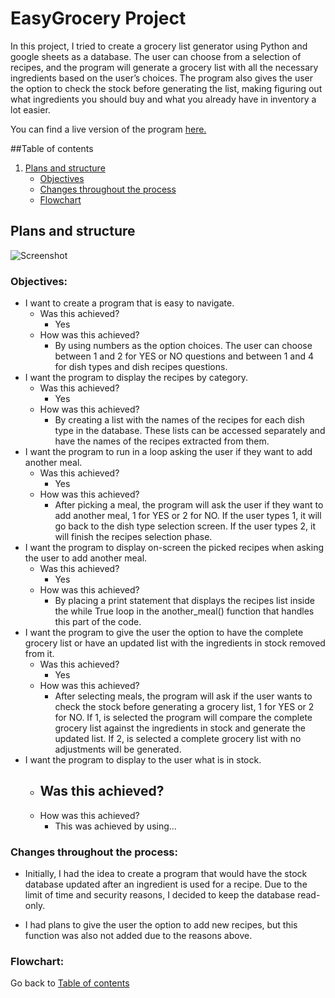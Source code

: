 # EasyGrocery Project

In this project, I tried to create a grocery list generator using Python and google sheets as a database. The user can choose from a selection of recipes, and the program will generate a grocery list with all the necessary ingredients based on the user’s choices. The program also gives the user the option to check the stock before generating the list, making figuring out what ingredients you should buy and what you already have in inventory a lot easier.

You can find a live version of the program [here.](https://easy-grocery-marcellomuy.herokuapp.com/)

##Table of contents
1. [Plans and structure](#plans-and-structure)
    - [Objectives](#objectives)
	- [Changes throughout the process](#changes-throughout-the-process)
    - [Flowchart](#flowchart)

## Plans and structure 

<img src="images/" alt="Screenshot">  

### Objectives:

- I want to create a program that is easy to navigate.
    - Was this achieved?
        - Yes
    - How was this achieved?
        - By using numbers as the option choices. The user can choose between 1 and 2 for YES or NO questions and between 1 and 4 for dish types and dish recipes questions.
- I want the program to display the recipes by category.
    - Was this achieved?
        - Yes
    - How was this achieved?
        - By creating a list with the names of the recipes for each dish type in the database. These lists can be accessed separately and have the names of the recipes extracted from them.
- I want the program to run in a loop asking the user if they want to add another meal.
    - Was this achieved?
        - Yes
    - How was this achieved?
        - After picking a meal, the program will ask the user if they want to add another meal, 1 for YES or 2 for NO. If the user types 1, it will go back to the dish type selection screen. If the user types 2, it will finish the recipes selection phase.
- I want the program to display on-screen the picked recipes when asking the user to add another meal.
    - Was this achieved?
        - Yes
    - How was this achieved?
        - By placing a print statement that displays the recipes list inside the while True loop in the another_meal() function that handles this part of the code.
- I want the program to give the user the option to have the complete grocery list or have an updated list with the ingredients in stock removed from it.
    - Was this achieved?
        - Yes
    - How was this achieved?
        - After selecting meals, the program will ask if the user wants to check the stock before generating a grocery list, 1 for YES or 2 for NO. If 1, is selected the program will compare the complete grocery list against the ingredients in stock and generate the updated list. If 2, is selected a complete grocery list with no adjustments will be generated.
- I want the program to display to the user what is in stock.
    - Was this achieved?
        - 
    - How was this achieved?
        - This was achieved by using...


### Changes throughout the process:

- Initially, I had the idea to create a program that would have the stock database updated after an ingredient is used for a recipe. Due to the limit of time and security reasons, I decided to keep the database read-only.

- I had plans to give the user the option to add new recipes, but this function was also not added due to the reasons above.

### Flowchart:


Go back to [Table of contents](#table-of-contents)
